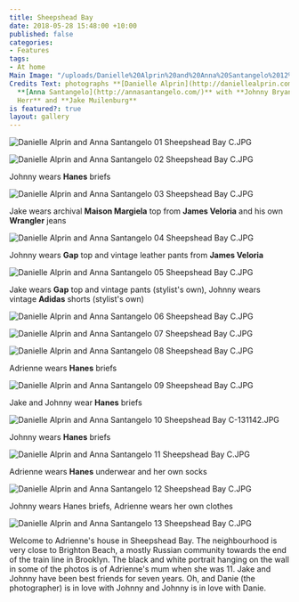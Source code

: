```yaml
---
title: Sheepshead Bay
date: 2018-05-28 15:48:00 +10:00
published: false
categories:
- Features
tags:
- At home
Main Image: "/uploads/Danielle%20Alprin%20and%20Anna%20Santangelo%2012%20Sheepshead%20Bay%20C.JPG"
Credits Text: photographs **[Danielle Alprin](http://daniellealprin.com/)** styling
  **[Anna Santangelo](http://annasantangelo.com/)** with **Johnny Bryan**, **Adrienne
  Herr** and **Jake Muilenburg**
is featured?: true
layout: gallery
---
```


![Danielle Alprin and Anna Santangelo 01 Sheepshead Bay C.JPG](/uploads/Danielle%20Alprin%20and%20Anna%20Santangelo%2001%20Sheepshead%20Bay%20C.JPG)

![Danielle Alprin and Anna Santangelo 02 Sheepshead Bay C.JPG](/uploads/Danielle%20Alprin%20and%20Anna%20Santangelo%2002%20Sheepshead%20Bay%20C.JPG)

Johnny wears **Hanes** briefs

![Danielle Alprin and Anna Santangelo 03 Sheepshead Bay C.JPG](/uploads/Danielle%20Alprin%20and%20Anna%20Santangelo%2003%20Sheepshead%20Bay%20C.JPG)

Jake wears archival **Maison Margiela** top from **James Veloria** and his own **Wrangler** jeans

![Danielle Alprin and Anna Santangelo 04 Sheepshead Bay C.JPG](/uploads/Danielle%20Alprin%20and%20Anna%20Santangelo%2004%20Sheepshead%20Bay%20C.JPG)

Johnny wears **Gap** top and vintage leather pants from **James Veloria**

![Danielle Alprin and Anna Santangelo 05 Sheepshead Bay C.JPG](/uploads/Danielle%20Alprin%20and%20Anna%20Santangelo%2005%20Sheepshead%20Bay%20C.JPG)

Jake wears **Gap** top and vintage pants (stylist's own), Johnny wears vintage **Adidas** shorts (stylist's own)

![Danielle Alprin and Anna Santangelo 06 Sheepshead Bay C.JPG](/uploads/Danielle%20Alprin%20and%20Anna%20Santangelo%2006%20Sheepshead%20Bay%20C.JPG)

![Danielle Alprin and Anna Santangelo 07 Sheepshead Bay C.JPG](/uploads/Danielle%20Alprin%20and%20Anna%20Santangelo%2007%20Sheepshead%20Bay%20C.JPG)

![Danielle Alprin and Anna Santangelo 08 Sheepshead Bay C.JPG](/uploads/Danielle%20Alprin%20and%20Anna%20Santangelo%2008%20Sheepshead%20Bay%20C.JPG)

Adrienne wears **Hanes** briefs

![Danielle Alprin and Anna Santangelo 09 Sheepshead Bay C.JPG](/uploads/Danielle%20Alprin%20and%20Anna%20Santangelo%2009%20Sheepshead%20Bay%20C.JPG)

Jake and Johnny wear **Hanes** briefs

![Danielle Alprin and Anna Santangelo 10 Sheepshead Bay C-131142.JPG](/uploads/Danielle%20Alprin%20and%20Anna%20Santangelo%2010%20Sheepshead%20Bay%20C-131142.JPG)

Johnny wears **Hanes** briefs

![Danielle Alprin and Anna Santangelo 11 Sheepshead Bay C.JPG](/uploads/Danielle%20Alprin%20and%20Anna%20Santangelo%2011%20Sheepshead%20Bay%20C.JPG)

Adrienne wears **Hanes** underwear and her own socks

![Danielle Alprin and Anna Santangelo 12 Sheepshead Bay C.JPG](/uploads/Danielle%20Alprin%20and%20Anna%20Santangelo%2012%20Sheepshead%20Bay%20C.JPG)

Johnny wears Hanes briefs, Adrienne wears her own clothes

![Danielle Alprin and Anna Santangelo 13 Sheepshead Bay C.JPG](/uploads/Danielle%20Alprin%20and%20Anna%20Santangelo%2013%20Sheepshead%20Bay%20C.JPG)

Welcome to Adrienne's house in Sheepshead Bay. The neighbourhood is very close to Brighton Beach, a mostly Russian community towards the end of the train line in Brooklyn. The black and white portrait hanging on the wall in some of the photos is of Adrienne's mum when she was 11. Jake and Johnny have been best friends for seven years. Oh, and Danie (the photographer) is in love with Johnny and Johnny is in love with Danie.